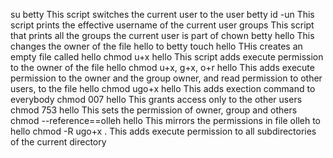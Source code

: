 su betty This script switches the current user to the user betty
id -un This script prints the effective username of the current user
groups This script that prints all the groups the current user is part of
chown betty hello This changes the owner of the file hello to betty
touch hello THis creates an empty file called hello
chmod u+x hello  This script adds execute permission to the owner of the file hello
chmod u+x, g+x, o+r hello   This adds execute permission to the owner and the group owner, and read permission to other users, to the file hello
chmod ugo+x hello   This adds exection command to everybody
chmod 007 hello   This grants access only to the other users
chmod 753 hello   This sets the permission of owner, group and others
chmod --reference==olleh hello This mirrors the permissions in file olleh to hello
chmod -R ugo+x .   This adds execute permission to all subdirectories of the current directory 
